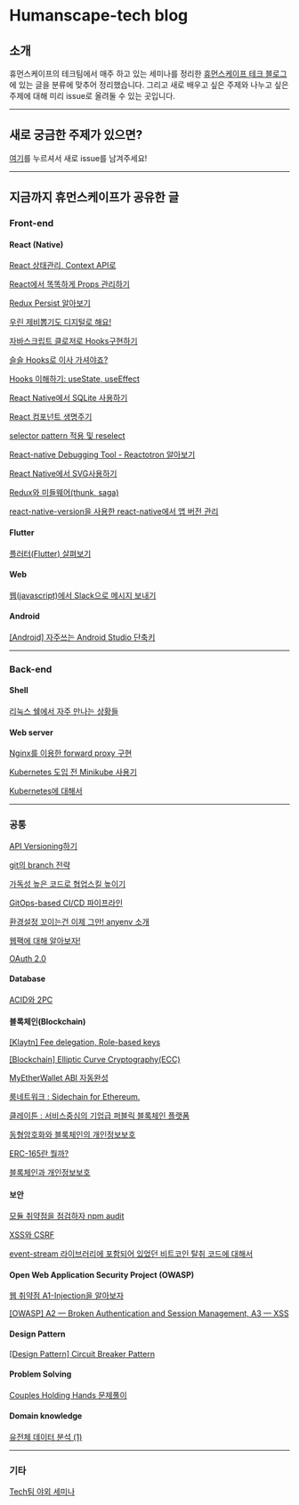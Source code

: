 # Humanscape-tech blog

## 소개
휴먼스케이프의 테크팀에서 매주 하고 있는 세미나를 정리한
[휴먼스케이프 테크 블로그](https://medium.com/humanscape-tech)에 있는 글을 분류에 맞추어 정리했습니다. 그리고 새로 배우고 싶은 주제와 나누고 싶은 주제에 대해 미리 issue로 올려둘 수 있는 곳입니다.

---

## 새로 궁금한 주제가 있으면?
[여기](https://github.com/humanscape/blog/issues/new)를 누르셔서 새로 issue를 남겨주세요! 

---

## 지금까지 휴먼스케이프가 공유한 글

### Front-end

#### React (Native)

[React 상태관리, Context API로](https://medium.com/humanscape-tech/react-%EC%83%81%ED%83%9C%EA%B4%80%EB%A6%AC-context-api%EB%A1%9C-7858a971142b)

[React에서 똑똑하게 Props 관리하기](https://medium.com/humanscape-tech/react%EC%97%90%EC%84%9C-%EB%98%91%EB%98%91%ED%95%98%EA%B2%8C-props-%EA%B4%80%EB%A6%AC%ED%95%98%EA%B8%B0-dbea865f53)

[Redux Persist 알아보기](https://medium.com/humanscape-tech/redux-persist-%EC%95%8C%EC%95%84%EB%B3%B4%EA%B8%B0-2077c9e566d9)

[우린 제비뽑기도 디지털로 해요!](https://medium.com/humanscape-tech/%EC%9A%B0%EB%A6%B0-%EC%A0%9C%EB%B9%84%EB%BD%91%EA%B8%B0%EB%8F%84-%EB%94%94%EC%A7%80%ED%84%B8%EB%A1%9C-%ED%95%B4%EC%9A%94-f46feba5b98c)

[자바스크립트 클로저로 Hooks구현하기](https://medium.com/humanscape-tech/%EC%9E%90%EB%B0%94%EC%8A%A4%ED%81%AC%EB%A6%BD%ED%8A%B8-%ED%81%B4%EB%A1%9C%EC%A0%80%EB%A1%9C-hooks%EA%B5%AC%ED%98%84%ED%95%98%EA%B8%B0-3ba74e11fda7)

[슬슬 Hooks로 이사 가셔야죠?](https://medium.com/humanscape-tech/%EC%8A%AC%EC%8A%AC-hooks%EB%A1%9C-%EC%9D%B4%EC%82%AC-%EA%B0%80%EC%85%94%EC%95%BC%EC%A3%A0-34be22e2962f)

[Hooks 이해하기: useState, useEffect](https://medium.com/humanscape-tech/hooks-%EC%9D%B4%ED%95%B4%ED%95%98%EA%B8%B0-usestate-useeffect-811636d1035e)

[React Native에서 SQLite 사용하기](https://medium.com/humanscape-tech/react-native%EC%97%90%EC%84%9C-sqlite-%EC%82%AC%EC%9A%A9%ED%95%98%EA%B8%B0-eb252c899eab)

[React 컴포넌트 생명주기](https://medium.com/humanscape-tech/react-%EC%BB%B4%ED%8F%AC%EB%84%8C%ED%8A%B8-%EC%83%9D%EB%AA%85%EC%A3%BC%EA%B8%B0-c7f45ef2d0be)

[selector pattern 적용 및 reselect](https://medium.com/humanscape-tech/selector-pattern-%EC%A0%81%EC%9A%A9-%EB%B0%8F-reselect-a9a0e56c728b)

[React-native Debugging Tool - Reactotron 알아보기](https://medium.com/humanscape-tech/react-native-debugging-tool-reactotron-%EC%95%8C%EC%95%84%EB%B3%B4%EA%B8%B0-bb45f6f179e8)

[React Native에서 SVG사용하기](https://medium.com/humanscape-tech/react-native%EC%97%90%EC%84%9C-svg%EC%82%AC%EC%9A%A9%ED%95%98%EA%B8%B0-f89ce668a7b2)

[Redux와 미들웨어(thunk, saga)](https://medium.com/humanscape-tech/redux%EC%99%80-%EB%AF%B8%EB%93%A4%EC%9B%A8%EC%96%B4-thunk-saga-43bb012503e4)

[react-native-version을 사용한 react-native에서 앱 버전 관리](https://medium.com/humanscape-tech/react-native-version%EC%9D%84-%EC%82%AC%EC%9A%A9%ED%95%9C-react-native%EC%97%90%EC%84%9C-%EC%95%B1-%EB%B2%84%EC%A0%84-%EA%B4%80%EB%A6%AC-38748b31fb37)



#### Flutter
[플러터(Flutter) 살펴보기](https://medium.com/humanscape-tech/%ED%94%8C%EB%9F%AC%ED%84%B0-flutter-%EC%82%B4%ED%8E%B4%EB%B3%B4%EA%B8%B0-fbdd52565a3b)

#### Web
[웹(javascript)에서 Slack으로 메시지 보내기](https://medium.com/humanscape-tech/%EC%9B%B9-html-javascript-%EC%97%90%EC%84%9C-slack%EC%9C%BC%EB%A1%9C-%EB%A9%94%EC%8B%9C%EC%A7%80-%EB%B3%B4%EB%82%B4%EA%B8%B0-669596ffdef0)


#### Android
[[Android] 자주쓰는 Android Studio 단축키](https://medium.com/humanscape-tech/android-%EC%9E%90%EC%A3%BC%EC%93%B0%EB%8A%94-android-studio-%EB%8B%A8%EC%B6%95%ED%82%A4-3ab36d197938)


---

### Back-end

#### Shell
[리눅스 쉘에서 자주 만나는 상황들](https://medium.com/humanscape-tech/%EB%A6%AC%EB%88%85%EC%8A%A4-%EC%89%98%EC%97%90%EC%84%9C-%EC%9E%90%EC%A3%BC-%EB%A7%8C%EB%82%98%EB%8A%94-%EC%83%81%ED%99%A9%EB%93%A4-a927615a1b96)

#### Web server
[Nginx를 이용한 forward proxy 구현](https://medium.com/humanscape-tech/nginx%EB%A5%BC-%EC%9D%B4%EC%9A%A9%ED%95%9C-forward-proxy-%EA%B5%AC%ED%98%84-91f3555549be)

[Kubernetes 도입 전 Minikube 사용기](https://medium.com/humanscape-tech/kubernetes-%EB%8F%84%EC%9E%85-%EC%A0%84-minikube-%EC%82%AC%EC%9A%A9%EA%B8%B0-2eb2b6d8e444)

[Kubernetes에 대해서](https://medium.com/humanscape-tech/kubernetes%EC%97%90-%EB%8C%80%ED%95%B4%EC%84%9C-a336d2b6e01a)

---

### 공통
[API Versioning하기](https://medium.com/humanscape-tech/api-versioning%ED%95%98%EA%B8%B0-a92202faee17)

[git의 branch 전략](https://medium.com/humanscape-tech/git%EC%9D%98-branch-%EC%A0%84%EB%9E%B5-db32ef5fb4fb)

[가독성 높은 코드로 협업스킬 높이기](https://medium.com/humanscape-tech/%EA%B0%80%EB%8F%85%EC%84%B1-%EB%86%92%EC%9D%80-%EC%BD%94%EB%93%9C%EB%A1%9C-%ED%98%91%EC%97%85%EC%8A%A4%ED%82%AC-%EB%86%92%EC%9D%B4%EA%B8%B0-e6406944ab41)

[GitOps-based CI/CD 파이프라인](https://medium.com/humanscape-tech/gitops-based-ci-cd-%ED%8C%8C%EC%9D%B4%ED%94%84%EB%9D%BC%EC%9D%B8-2f522c0597f7)

[환경설정 꼬이는건 이제 그만! anyenv 소개](https://medium.com/humanscape-tech/%ED%99%98%EA%B2%BD%EC%84%A4%EC%A0%95-%EA%BC%AC%EC%9D%B4%EB%8A%94%EA%B1%B4-%EC%9D%B4%EC%A0%9C-%EA%B7%B8%EB%A7%8C-anyenv-%EC%86%8C%EA%B0%9C-c049224a34b0)

[웹팩에 대해 알아보자!](https://medium.com/humanscape-tech/webpack-%EC%9B%B9%ED%8C%A9-a3fd1911e5e)

[OAuth 2.0](https://medium.com/humanscape-tech/oauth-2-0-5e83ac47e774)



#### Database
[ACID와 2PC](https://medium.com/humanscape-tech/acid%EC%99%80-2pc-30bef7f59331)

#### 블록체인(Blockchain)
[[Klaytn] Fee delegation, Role-based keys](https://medium.com/humanscape-tech/klaytn-fee-delegation-role-based-keys-d81864d6ea50)

[[Blockchain] Elliptic Curve Cryptography(ECC)](https://medium.com/humanscape-tech/blockchain-elliptic-curve-cryptography-ecc-49e6d7d9a50a)

[MyEtherWallet ABI 자동완성](https://medium.com/humanscape-tech/myetherwallet-abi-%EC%9E%90%EB%8F%99%EC%99%84%EC%84%B1-4bf9c7647c87)

[룸네트워크 : Sidechain for Ethereum.](https://medium.com/humanscape-tech/%EB%A3%B8%EB%84%A4%ED%8A%B8%EC%9B%8C%ED%81%AC-sidechain-for-ethereum-6448e8fae810)

[클레이튼 : 서비스중심의 기업급 퍼블릭 블록체인 플랫폼](https://medium.com/humanscape-tech/%ED%81%B4%EB%A0%88%EC%9D%B4%ED%8A%BC-%EC%84%9C%EB%B9%84%EC%8A%A4%EC%A4%91%EC%8B%AC%EC%9D%98-%EA%B8%B0%EC%97%85%EA%B8%89-%ED%8D%BC%EB%B8%94%EB%A6%AD-%EB%B8%94%EB%A1%9D%EC%B2%B4%EC%9D%B8-%ED%94%8C%EB%9E%AB%ED%8F%BC-b942a45020c4)

[동형암호화와 블록체인의 개인정보보호](https://medium.com/humanscape-tech/%EB%8F%99%ED%98%95%EC%95%94%ED%98%B8%ED%99%94%EC%99%80-%EB%B8%94%EB%A1%9D%EC%B2%B4%EC%9D%B8%EC%9D%98-%EA%B0%9C%EC%9D%B8%EC%A0%95%EB%B3%B4%EB%B3%B4%ED%98%B8-c290e30cac67)

[ERC-165란 뭘까?](https://medium.com/humanscape-tech/erc-165%EB%9E%80-%EB%AD%98%EA%B9%8C-910b29533188)

[블록체인과 개인정보보호](https://medium.com/humanscape-tech/%EB%B8%94%EB%A1%9D%EC%B2%B4%EC%9D%B8%EA%B3%BC-%EA%B0%9C%EC%9D%B8%EC%A0%95%EB%B3%B4%EB%B3%B4%ED%98%B8-d056863045f8)

#### 보안
[모듈 취약점을 점검하자 npm audit](https://medium.com/humanscape-tech/%EB%AA%A8%EB%93%88-%EC%B7%A8%EC%95%BD%EC%A0%90%EC%9D%84-%EC%A0%90%EA%B2%80%ED%95%98%EC%9E%90-npm-audit-6470957c2c3b)

[XSS와 CSRF](https://medium.com/humanscape-tech/xss%EC%99%80-csrf-fe0e219b4c38)

[event-stream 라이브러리에 포함되어 있었던 비트코인 탈취 코드에 대해서](https://medium.com/humanscape-tech/event-stream-%EB%9D%BC%EC%9D%B4%EB%B8%8C%EB%9F%AC%EB%A6%AC%EC%97%90-%ED%8F%AC%ED%95%A8%EB%90%98%EC%96%B4-%EC%9E%88%EC%97%88%EB%8D%98-%EB%B9%84%ED%8A%B8%EC%BD%94%EC%9D%B8-%ED%83%88%EC%B7%A8-%EC%BD%94%EB%93%9C%EC%97%90-%EB%8C%80%ED%95%B4%EC%84%9C-8c96f8bb7fab)


#### Open Web Application Security Project (OWASP)
[웹 취약점 A1-Injection을 알아보자](https://medium.com/humanscape-tech/%EC%9B%B9-%EC%B7%A8%EC%95%BD%EC%A0%90-a1-injection%EC%9D%84-%EC%95%8C%EC%95%84%EB%B3%B4%EC%9E%90-2bf992a70fe)

[[OWASP] A2 — Broken Authentication and Session Management, A3 — XSS](https://medium.com/humanscape-tech/owasp-a2-broken-authentication-and-session-management-a3-xss-8f1e081c64ef)

#### Design Pattern
[[Design Pattern] Circuit Breaker Pattern](https://medium.com/humanscape-tech/design-pattern-circuit-breaker-pattern-487f69875d4c)

#### Problem Solving
[Couples Holding Hands 문제풀이](https://medium.com/humanscape-tech/couples-holding-hands-%EB%AC%B8%EC%A0%9C%ED%92%80%EC%9D%B4-4218004eb5e5)

#### Domain knowledge
[유전체 데이터 분석 (1)](https://medium.com/humanscape-tech/%EC%9C%A0%EC%A0%84%EC%B2%B4-%EB%8D%B0%EC%9D%B4%ED%84%B0-%EB%B6%84%EC%84%9D-1-b11e938e54ed)

---

### 기타
[Tech팀 야외 세미나](https://medium.com/humanscape-tech/tech%ED%8C%80-%EC%95%BC%EC%99%B8-%EC%84%B8%EB%AF%B8%EB%82%98-3a49f950f624)